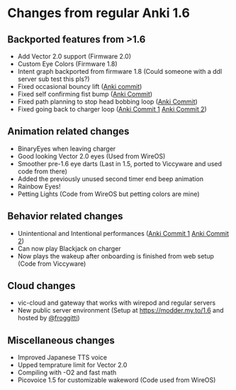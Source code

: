 # Changes from regular Anki 1.6

## Backported features from >1.6
- Add Vector 2.0 support (Firmware 2.0)
- Custom Eye Colors (Firmware 1.8)
- Intent graph backported from firmware 1.8 (Could someone with a ddl server sub test this pls?)
- Fixed occasional bouncy lift ([Anki commit](https://github.com/kercre123/victor/commit/54cfb37))
- Fixed self confirming fist bump ([Anki Commit](https://github.com/kercre123/victor/commit/2d5213e))
- Fixed path planning to stop head bobbing loop ([Anki Commit](https://github.com/kercre123/victor/commit/4110afc))
- Fixed going back to charger loop ([Anki Commit 1](https://github.com/kercre123/victor/commit/ac54369) [Anki Commit 2](https://github.com/kercre123/victor/commit/211c40d))

## Animation related changes
- BinaryEyes when leaving charger
- Good looking Vector 2.0 eyes (Used from WireOS)
- Smoother pre-1.6 eye darts (Last in 1.5, ported to Viccyware and used code from there)
- Added the previously unused second timer end beep animation
- Rainbow Eyes!
- Petting Lights (Code from WireOS but petting colors are mine)

## Behavior related changes
- Unintentional and Intentional performances ([Anki Commit 1](https://github.com/kercre123/victor/commit/d3fa225) [Anki Commit 2](https://github.com/kercre123/victor/commit/2184b33))
- Can now play Blackjack on charger
- Now plays the wakeup after onboarding is finished from web setup (Code from Viccyware)

## Cloud changes
- vic-cloud and gateway that works with wirepod and regular servers
- New public server environment (Setup at https://modder.my.to/1.6 and hosted by [@froggitti](https://github.com/froggitti))

## Miscellaneous changes
- Improved Japanese TTS voice
- Upped temprature limit for Vector 2.0
- Compiling with -O2 and fast math
- Picovoice 1.5 for customizable wakeword (Code used from WireOS)

